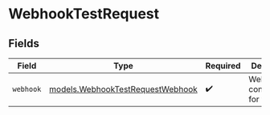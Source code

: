 # WebhookTestRequest


## Fields

| Field                                                                      | Type                                                                       | Required                                                                   | Description                                                                |
| -------------------------------------------------------------------------- | -------------------------------------------------------------------------- | -------------------------------------------------------------------------- | -------------------------------------------------------------------------- |
| `webhook`                                                                  | [models.WebhookTestRequestWebhook](../models/webhooktestrequestwebhook.md) | :heavy_check_mark:                                                         | Webhook configuration for testing                                          |